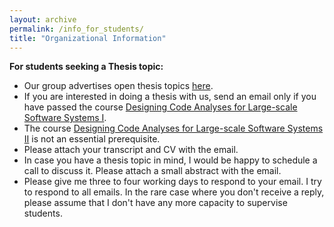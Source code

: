 ```yaml
---
layout: archive
permalink: /info_for_students/
title: "Organizational Information"
---
```


**For students seeking a Thesis topic:** 

* Our group advertises open thesis topics [here](https://www.hni.uni-paderborn.de/sse/lehre/bachelor-masterarbeiten/ausgeschriebene-arbeiten/).
* If you are interested in doing a thesis with us, send an email only if you have passed the course [Designing Code Analyses for Large-scale Software Systems I](https://www.hni.uni-paderborn.de/sse/lehre/deca/). 
* The course [Designing Code Analyses for Large-scale Software Systems II](https://www.hni.uni-paderborn.de/sse/lehre/designing-code-analyses-for-large-scale-software-systems-2-deca-2-ss2022/) is not an essential prerequisite.  
* Please attach your transcript and CV with the email. 
* In case you have a thesis topic in mind, I would be happy to schedule a call to discuss it. Please attach a small abstract with the email. 
* Please give me three to four working days to respond to your email. I try to respond to all emails. In the rare case where you don't receive a reply, please assume that I don't have any more capacity to supervise students.